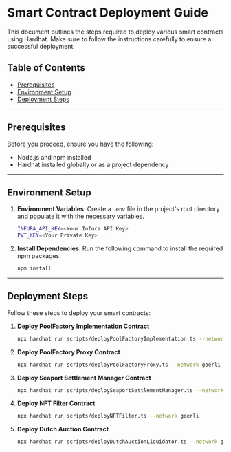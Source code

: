 # Smart Contract Deployment Guide

This document outlines the steps required to deploy various smart contracts using Hardhat. Make sure to follow the instructions carefully to ensure a successful deployment.

## Table of Contents

- [Prerequisites](#prerequisites)
- [Environment Setup](#environment-setup)
- [Deployment Steps](#deployment-steps)

---

## Prerequisites

Before you proceed, ensure you have the following:

- Node.js and npm installed
- Hardhat installed globally or as a project dependency

---

## Environment Setup

1. **Environment Variables**: Create a `.env` file in the project's root directory and populate it with the necessary variables.

   ```bash
   INFURA_API_KEY=<Your Infura API Key>
   PVT_KEY=<Your Private Key>
   ```

2. **Install Dependencies**: Run the following command to install the required npm packages.

   ```bash
   npm install
   ```

---

## Deployment Steps

Follow these steps to deploy your smart contracts:

1. **Deploy PoolFactory Implementation Contract**

   ```bash
   npx hardhat run scripts/deployPoolFactoryImplementation.ts --network goerli
   ```

2. **Deploy PoolFactory Proxy Contract**

   ```bash
   npx hardhat run scripts/deployPoolFactoryProxy.ts --network goerli
   ```

3. **Deploy Seaport Settlement Manager Contract**

   ```bash
   npx hardhat run scripts/deploySeaportSettlementManager.ts --network goerli
   ```

4. **Deploy NFT Filter Contract**

   ```bash
   npx hardhat run scripts/deployNFTFilter.ts --network goerli
   ```

5. **Deploy Dutch Auction Contract**

   ```bash
   npx hardhat run scripts/deployDutchAuctionLiquidator.ts --network goerli
   ```
